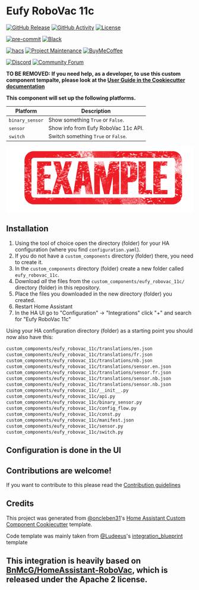 # Eufy RoboVac 11c

[![GitHub Release][releases-shield]][releases]
[![GitHub Activity][commits-shield]][commits]
[![License][license-shield]](LICENSE)

[![pre-commit][pre-commit-shield]][pre-commit]
[![Black][black-shield]][black]

[![hacs][hacsbadge]][hacs]
[![Project Maintenance][maintenance-shield]][user_profile]
[![BuyMeCoffee][buymecoffeebadge]][buymecoffee]

[![Discord][discord-shield]][discord]
[![Community Forum][forum-shield]][forum]

**TO BE REMOVED: If you need help, as a developer, to use this custom component tempalte,
please look at the [User Guide in the Cookiecutter documentation](https://cookiecutter-homeassistant-custom-component.readthedocs.io/en/stable/quickstart.html)**

**This component will set up the following platforms.**

| Platform        | Description                                                               |
| --------------- | ------------------------------------------------------------------------- |
| `binary_sensor` | Show something `True` or `False`.                                         |
| `sensor`        | Show info from Eufy RoboVac 11c API. |
| `switch`        | Switch something `True` or `False`.                                       |

![example][exampleimg]

## Installation

1. Using the tool of choice open the directory (folder) for your HA configuration (where you find `configuration.yaml`).
2. If you do not have a `custom_components` directory (folder) there, you need to create it.
3. In the `custom_components` directory (folder) create a new folder called `eufy_robovac_11c`.
4. Download _all_ the files from the `custom_components/eufy_robovac_11c/` directory (folder) in this repository.
5. Place the files you downloaded in the new directory (folder) you created.
6. Restart Home Assistant
7. In the HA UI go to "Configuration" -> "Integrations" click "+" and search for "Eufy RoboVac 11c"

Using your HA configuration directory (folder) as a starting point you should now also have this:

```text
custom_components/eufy_robovac_11c/translations/en.json
custom_components/eufy_robovac_11c/translations/fr.json
custom_components/eufy_robovac_11c/translations/nb.json
custom_components/eufy_robovac_11c/translations/sensor.en.json
custom_components/eufy_robovac_11c/translations/sensor.fr.json
custom_components/eufy_robovac_11c/translations/sensor.nb.json
custom_components/eufy_robovac_11c/translations/sensor.nb.json
custom_components/eufy_robovac_11c/__init__.py
custom_components/eufy_robovac_11c/api.py
custom_components/eufy_robovac_11c/binary_sensor.py
custom_components/eufy_robovac_11c/config_flow.py
custom_components/eufy_robovac_11c/const.py
custom_components/eufy_robovac_11c/manifest.json
custom_components/eufy_robovac_11c/sensor.py
custom_components/eufy_robovac_11c/switch.py
```

## Configuration is done in the UI

<!---->

## Contributions are welcome!

If you want to contribute to this please read the [Contribution guidelines](CONTRIBUTING.md)

## Credits

This project was generated from [@oncleben31](https://github.com/oncleben31)'s [Home Assistant Custom Component Cookiecutter](https://github.com/oncleben31/cookiecutter-homeassistant-custom-component) template.

Code template was mainly taken from [@Ludeeus](https://github.com/ludeeus)'s [integration_blueprint][integration_blueprint] template

This integration is heavily based on [BnMcG/HomeAssistant-RoboVac](https://github.com/BnMcG/HomeAssistant-RoboVac), which is released under the Apache 2 license.
---

[integration_blueprint]: https://github.com/custom-components/integration_blueprint
[black]: https://github.com/psf/black
[black-shield]: https://img.shields.io/badge/code%20style-black-000000.svg?style=for-the-badge
[buymecoffee]: https://www.buymeacoffee.com/jonjomckay
[buymecoffeebadge]: https://img.shields.io/badge/buy%20me%20a%20coffee-donate-yellow.svg?style=for-the-badge
[commits-shield]: https://img.shields.io/github/commit-activity/y/jonjomckay/eufy-robovac-11c.svg?style=for-the-badge
[commits]: https://github.com/jonjomckay/eufy-robovac-11c/commits/main
[hacs]: https://hacs.xyz
[hacsbadge]: https://img.shields.io/badge/HACS-Custom-orange.svg?style=for-the-badge
[discord]: https://discord.gg/Qa5fW2R
[discord-shield]: https://img.shields.io/discord/330944238910963714.svg?style=for-the-badge
[exampleimg]: example.png
[forum-shield]: https://img.shields.io/badge/community-forum-brightgreen.svg?style=for-the-badge
[forum]: https://community.home-assistant.io/
[license-shield]: https://img.shields.io/github/license/jonjomckay/eufy-robovac-11c.svg?style=for-the-badge
[maintenance-shield]: https://img.shields.io/badge/maintainer-%40jonjomckay-blue.svg?style=for-the-badge
[pre-commit]: https://github.com/pre-commit/pre-commit
[pre-commit-shield]: https://img.shields.io/badge/pre--commit-enabled-brightgreen?style=for-the-badge
[releases-shield]: https://img.shields.io/github/release/jonjomckay/eufy-robovac-11c.svg?style=for-the-badge
[releases]: https://github.com/jonjomckay/eufy-robovac-11c/releases
[user_profile]: https://github.com/jonjomckay
